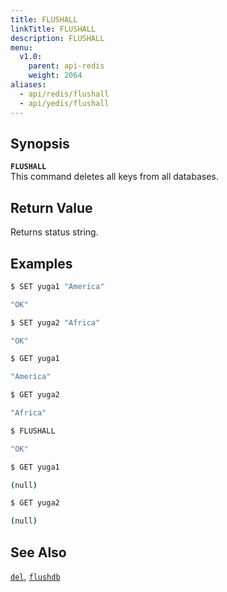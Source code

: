 ```yaml
---
title: FLUSHALL
linkTitle: FLUSHALL
description: FLUSHALL
menu:
  v1.0:
    parent: api-redis
    weight: 2064
aliases:
  - api/redis/flushall
  - api/yedis/flushall
---
```


## Synopsis
<b>`FLUSHALL`</b><br>
This command deletes all keys from all databases.

## Return Value
Returns status string.

## Examples
```{.sh .copy .separator-dollar}
$ SET yuga1 "America"
```
```sh
"OK"
```
```{.sh .copy .separator-dollar}
$ SET yuga2 "Africa"
```
```sh
"OK"
```
```{.sh .copy .separator-dollar}
$ GET yuga1
```
```sh
"America"
```
```{.sh .copy .separator-dollar}
$ GET yuga2
```
```sh
"Africa"
```
```{.sh .copy .separator-dollar}
$ FLUSHALL
```
```sh
"OK"
```
```{.sh .copy .separator-dollar}
$ GET yuga1
```
```sh
(null)
```
```{.sh .copy .separator-dollar}
$ GET yuga2
```
```sh
(null)
```

## See Also
[`del`](../del/), [`flushdb`](../flushdb/)
